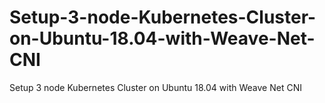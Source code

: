 # Setup-3-node-Kubernetes-Cluster-on-Ubuntu-18.04-with-Weave-Net-CNI
Setup 3 node Kubernetes Cluster on Ubuntu 18.04 with Weave Net CNI
